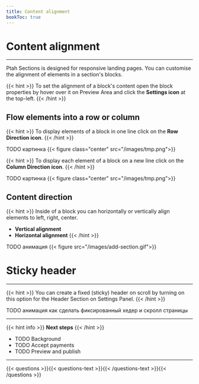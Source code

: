 ```yaml
---
title: Content alignment
bookToc: true
---
```


# Content alignment
***

Ptah Sections is designed for responsive landing pages. You can customise the alignment of elements in a section's blocks.

{{< hint >}}
To set the alignment of a block's content open the block properties by hover over it on Preview Area and click the **Settings icon** at the top-left.
{{< /hint >}}

## Flow elements into a row or column

{{< hint >}}
To display elements of a block in one line click on the **Row Direction icon**.
{{< /hint >}}

TODO картинка
{{< figure class="center" src="/images/tmp.png">}}

{{< hint >}}
To display each element of a block on a new line click on the **Column Direction icon**. 
{{< /hint >}}

TODO картинка
{{< figure class="center" src="/images/tmp.png">}}

## Content direction

{{< hint >}}
Inside of a block you can horizontally or vertically align elements to left, right, center.

- **Vertical alignment**
- **Horizontal alignment**
{{< /hint >}}

TODO анимация
{{< figure src="/images/add-section.gif">}}

# Sticky header
***

{{< hint >}}
You can create a fixed (sticky) header on scroll by turning on this option for the Header Section on Settings Panel.
{{< /hint >}}

TODO анимация как сделать фиксированный хедер и скролл страницы

***

{{< hint info >}}
**Next steps**
{{< /hint >}}

- TODO Background
- TODO Accept payments
- TODO Preview and publish

***

{{< questions >}}{{< questions-text >}}{{< /questions-text >}}{{< /questions >}}